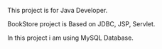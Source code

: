 This project is for Java Developer.

BookStore project is Based on JDBC, JSP, Servlet.

In this project i am using MySQL Database.
